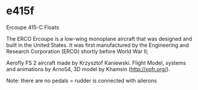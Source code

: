 # e415f
Ercoupe 415-C Floats

The ERCO Ercoupe is a low-wing monoplane aircraft that was designed and built in the United States. It was first manufactured by the Engineering and Research Corporation (ERCO) shortly before World War II;

Aerofly FS 2 aircraft made by Krzysztof Kaniewski. Flight Model, systems and animations by Arno54, 3D model by Khamsin (http://xpfr.org/).

Note: there are no pedals = rudder is connected with ailerons